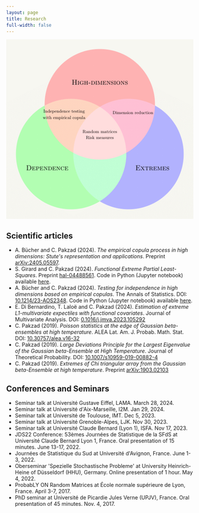 ```yaml
---
layout: page
title: Research
full-width: false
--- 
```


![Venn](/Venn_2_05_image.png)


## Scientific articles
- A. Bücher and C. Pakzad (2024). *The empirical copula process in high dimensions: Stute's representation and applications*. Preprint [arXiv:2405.05597](https://arxiv.org/pdf/2405.05597.pdf).
- S. Girard and C. Pakzad (2024). *Functional Extreme Partial Least-Squares*. Preprint [hal-04488561](https://inria.hal.science/hal-04488561). Code in Python (Jupyter notebook) available [here]().
- A. Bücher and C. Pakzad (2024). *Testing for independence in high dimensions based on empirical copulas*. The Annals of Statistics. DOI: [10.1214/23-AOS2348](https://projecteuclid.org/journals/annals-of-statistics/volume-52/issue-1/Testing-for-independence-in-high-dimensions-based-on-empirical-copulas/10.1214/23-AOS2348.short). Code in Python (Jupyter notebook) available [here](https://cpakzad.github.io/download/Independence_Test.zip).
- E. Di Bernardino, T. Laloë and C. Pakzad (2024). *Estimation of extreme L1-multivariate expectiles with functional covariates*. Journal of Multivariate Analysis. DOI: [0.1016/j.jmva.2023.105292](https://www.sciencedirect.com/science/article/pii/S0047259X23001380)
- C. Pakzad (2019). *Poisson statistics at the edge of Gaussian beta-ensembles at high temperature*. ALEA Lat. Am. J. Probab. Math. Stat. DOI: [10.30757/alea.v16-32](https://alea.impa.br/articles/v16/16-32.pdf)
- C. Pakzad (2019). *Large Deviations Principle for the Largest Eigenvalue of the Gaussian beta-Ensemble at High Temperature*. Journal of Theoretical Probability. DOI: [10.1007/s10959-019-00882-4](https://arxiv.org/pdf/1806.07651.pdf)
- C. Pakzad (2019). *Extremes of Chi triangular array from the Gaussian beta-Ensemble at high temperature*. Preprint [arXiv:1903.02103](https://arxiv.org/pdf/1903.02103.pdf)

## Conferences and Seminars

- Seminar talk at Université Gustave Eiffel, LAMA. March 28, 2024.
- Seminar talk at Université d'Aix-Marseille, I2M. Jan 29, 2024.
- Seminar talk at Université de Toulouse, IMT. Dec 5, 2023.  
- Seminar talk at Université Grenoble-Alpes, LJK. Nov 30, 2023. 
- Seminar talk at Université Claude Bernard (Lyon 1), ISFA. Nov 17, 2023.
- JDS22 Conference: 53èmes Journées de Statistique de la SFdS at Université Claude Bernard Lyon 1, France. Oral presentation of 15 minutes. June 13-17, 2022.
- Journées de Statistique du Sud at Université d'Avignon, France. June 1-3, 2022.
- Oberseminar 'Spezielle Stochastische Probleme' at University Heinrich-Heine of Düsseldorf (HHU), Germany. Online presentation of 1 hour. May 4, 2022. 
- ProbabLY ON Random Matrices at École normale supérieure de Lyon, France. April 3-7, 2017.
- PhD seminar at Université de Picardie Jules Verne (UPJV), France. Oral presentation of 45 minutes. Nov. 4, 2017.

